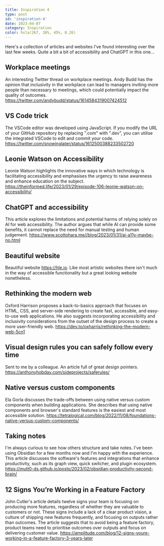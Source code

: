 ```yaml
---
title: Inspiration 4
type: post
id: 'inspiration-4'
date: 2023-04-07
category: Inspiration
color: hsla(267, 38%, 45%, 0.26)
---
```


Here's a collection of articles and websites I've found interesting over the last few weeks. Quite a bit a bit of accessibility and ChatGPT in this one...

## Workplace meetings
An interesting Twitter thread on workplace meetings. Andy Budd has the opinion that inclusivity in the workplace can lead to managers inviting more people than necessary to meetings, which could potentially impact the quality of outcomes.
https://twitter.com/andybudd/status/1614584319007424512

## VS Code trick
The VSCode editor was developed using JavaScript. If you modify the URL of your GitHub repository by replacing ".com" with ".dev", you can utilise the integrated VSCode to edit and commit your code. https://twitter.com/snowinglater/status/1612500388233502720

## Leonie Watson on Accessibility
Leonie Watson highlights the innovative ways in which technology is facilitating accessibility and emphasises the urgency to raise awareness and enhance education on the subject.
https://theinformed.life/2023/01/29/episode-106-leonie-watson-on-accessibility/

## ChatGPT and accessibility
This article explores the limitations and potential harms of relying solely on AI for web accessibility. The author argues that while AI can provide some benefits, it cannot replace the need for manual testing and human judgement.
https://www.scottohara.me//blog/2023/01/31/ai-a11y-maybe-no.html

## Beautiful website
Beautiful website https://hle.io. Like most artistic websites there isn't much in the way of accessible functionality but a great looking website nonetheless.

## Rethinking the modern web
Oxford Harrison proposes a back-to-basics approach that focuses on HTML, CSS, and server-side rendering to create fast, accessible, and easy-to-use web applications. He also suggests incorporating accessibility and inclusivity considerations from the outset of the design process to create a more user-friendly web.
https://dev.to/oxharris/rethinking-the-modern-web-5cn1


## Visual design rules you can safely follow every time
Sent to me by a colleague. An article full of great design pointers.
https://anthonyhobday.com/sideprojects/saferules/

## Native versus custom components
Ela Gorla discusses the trade-offs between using native versus custom components when building applications. She describes that using native components and browser's standard features is the easiest and most accessible solution.
https://tetralogical.com/blog/2022/11/08/foundations-native-versus-custom-components/

## Taking notes
I'm always curious to see how others structure and take notes. I've been using Obsidian for a few months now and I'm happy with the experience. This article discusses the software's features and integrations that enhance productivity, such as its graph view, quick switcher, and plugin ecosystem.
https://mutt0-ds.github.io/posts/2023/02/obsidian-productivity-second-brain/

## 12 Signs You’re Working in a Feature Factory
John Cutler's article details twelve signs your team is focusing on producing more features, regardless of whether they are valuable to customers or not. These signs include a lack of a clear product vision, a culture of shipping new features frequently, and focusing on outputs rather than outcomes. The article suggests that to avoid being a feature factory, product teams need to prioritise outcomes over outputs and focus on delivering customer value.
https://amplitude.com/blog/12-signs-youre-working-in-a-feature-factory-3-years-later